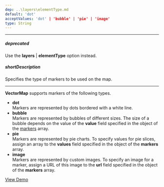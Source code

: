 ```yaml
---
dep: ..\layers\elementType.md
default: 'dot'
acceptValues: 'dot' | 'bubble' | 'pie' | 'image'
type: String
---
```

---
##### deprecated
Use the **layers** | **elementType** option instead.

##### shortDescription
Specifies the type of markers to be used on the map.

---
**VectorMap** supports markers of the following types.

* **dot**	
Markers are represented by dots bordered with a white line.
* **bubble**	
Markers are represented by bubbles of different sizes. The size of a bubble depends on the value of the **value** field specified in the object of the [markers](/api-reference/20%20Data%20Visualization%20Widgets/dxVectorMap/1%20Configuration/markers '/Documentation/ApiReference/Data_Visualization_Widgets/dxVectorMap/Configuration/markers/') array.
* **pie**		
Markers are represented by pie charts. To specify values for pie slices, assign an array to the **values** field specified in the object of the **markers** array.
* **image**		
Markers are represented by custom images. To specify an image for a marker, assign a URL of this image to the **url** field specified in the object of the **markers** array.

<a href="http://js.devexpress.com/Demos/WidgetsGallery/#demo/mapsvectormapvectormapimagemarkers/" class="button orange small fix-width-155" style="margin-right: 20px;" target="_blank">View Demo</a>